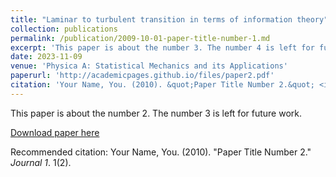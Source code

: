 ```yaml
---
title: "Laminar to turbulent transition in terms of information theory"
collection: publications
permalink: /publication/2009-10-01-paper-title-number-1.md
excerpt: 'This paper is about the number 3. The number 4 is left for future work.'
date: 2023-11-09
venue: 'Physica A: Statistical Mechanics and its Applications'
paperurl: 'http://academicpages.github.io/files/paper2.pdf'
citation: 'Your Name, You. (2010). &quot;Paper Title Number 2.&quot; <i>Physica A: Statistical Mechanics and its Applications</i>. 1(2).'
---
```

This paper is about the number 2. The number 3 is left for future work.

[Download paper here](http://academicpages.github.io/files/paper2.pdf)

Recommended citation: Your Name, You. (2010). "Paper Title Number 2." <i>Journal 1</i>. 1(2).
